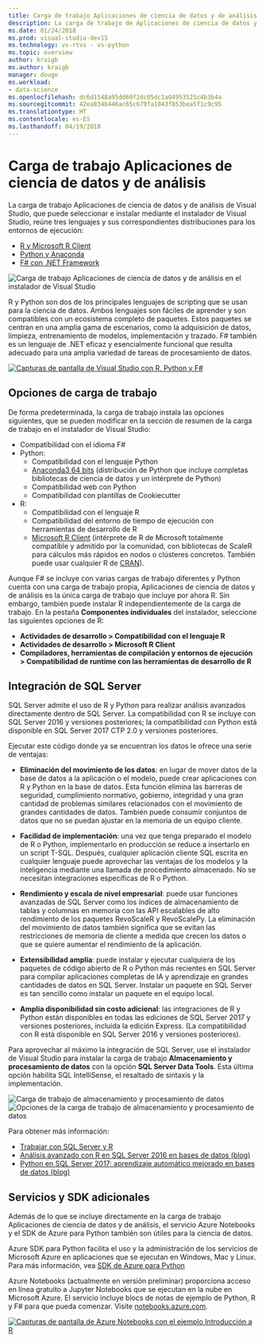 ```yaml
---
title: Carga de trabajo Aplicaciones de ciencia de datos y de análisis
description: La carga de trabajo de Aplicaciones de ciencia de datos y de análisis en Visual Studio reúne los lenguajes Python, R, F# y sus correspondientes distribuciones del entorno en tiempo de ejecución, incluida Anaconda.
ms.date: 01/24/2018
ms.prod: visual-studio-dev15
ms.technology: vs-rtvs - vs-python
ms.topic: overview
author: kraigb
ms.author: kraigb
manager: douge
ms.workload:
- data-science
ms.openlocfilehash: dc6d1548a95dd60f2dc05dc1a04953525c4b3b4a
ms.sourcegitcommit: 42ea834b446ac65c679fa1043f853bea5f1c9c95
ms.translationtype: HT
ms.contentlocale: es-ES
ms.lasthandoff: 04/19/2018
---
```

# <a name="data-science-and-analytical-applications-workload"></a>Carga de trabajo Aplicaciones de ciencia de datos y de análisis

La carga de trabajo Aplicaciones de ciencia de datos y de análisis de Visual Studio, que puede seleccionar e instalar mediante el instalador de Visual Studio, reúne tres lenguajes y sus correspondientes distribuciones para los entornos de ejecución:

- [R y Microsoft R Client](../rtvs/index.md)
- [Python y Anaconda](../python/overview-of-python-tools-for-visual-studio.md)
- [F# con .NET Framework](/dotnet/fsharp/)

![Carga de trabajo Aplicaciones de ciencia de datos y de análisis en el instalador de Visual Studio](media/data-science-workload.png)

R y Python son dos de los principales lenguajes de scripting que se usan para la ciencia de datos. Ambos lenguajes son fáciles de aprender y son compatibles con un ecosistema completo de paquetes. Estos paquetes se centran en una amplia gama de escenarios, como la adquisición de datos, limpieza, entrenamiento de modelos, implementación y trazado. F# también es un lenguaje de .NET eficaz y esencialmente funcional que resulta adecuado para una amplia variedad de tareas de procesamiento de datos.

<!--Note link on the image because this one is large -->
[![Capturas de pantalla de Visual Studio con R, Python y F#](media/data-science-workload-screens.png)](media/data-science-workload-screens.png)

## <a name="workload-options"></a>Opciones de carga de trabajo

De forma predeterminada, la carga de trabajo instala las opciones siguientes, que se pueden modificar en la sección de resumen de la carga de trabajo en el instalador de Visual Studio:

- Compatibilidad con el idioma F#
- Python:
  - Compatibilidad con el lenguaje Python
  - [Anaconda3 64 bits](https://www.continuum.io) (distribución de Python que incluye completas bibliotecas de ciencia de datos y un intérprete de Python)
  - Compatibilidad web con Python
  - Compatibilidad con plantillas de Cookiecutter
- R:
  - Compatibilidad con el lenguaje R
  - Compatibilidad del entorno de tiempo de ejecución con herramientas de desarrollo de R
  - [Microsoft R Client](/machine-learning-server/r-client/what-is-microsoft-r-client) (intérprete de R de Microsoft totalmente compatible y admitido por la comunidad, con bibliotecas de ScaleR para cálculos más rápidos en nodos o clústeres concretos. También puede usar cualquier R de [CRAN](https://cran.r-project.org/)).

Aunque F# se incluye con varias cargas de trabajo diferentes y Python cuenta con una carga de trabajo propia, Aplicaciones de ciencia de datos y de análisis es la única carga de trabajo que incluye por ahora R. Sin embargo, también puede instalar R independientemente de la carga de trabajo. En la pestaña **Componentes individuales** del instalador, seleccione las siguientes opciones de R:

- **Actividades de desarrollo > Compatibilidad con el lenguaje R**
- **Actividades de desarrollo > Microsoft R Client**
- **Compiladores, herramientas de compilación y entornos de ejecución > Compatibilidad de runtime con las herramientas de desarrollo de R**

## <a name="sql-server-integration"></a>Integración de SQL Server

SQL Server admite el uso de R y Python para realizar análisis avanzados directamente dentro de SQL Server. La compatibilidad con R se incluye con SQL Server 2016 y versiones posteriores; la compatibilidad con Python está disponible en SQL Server 2017 CTP 2.0 y versiones posteriores.

Ejecutar este código donde ya se encuentran los datos le ofrece una serie de ventajas:

- **Eliminación del movimiento de los datos**: en lugar de mover datos de la base de datos a la aplicación o el modelo, puede crear aplicaciones con R y Python en la base de datos. Esta función elimina las barreras de seguridad, cumplimiento normativo, gobierno, integridad y una gran cantidad de problemas similares relacionados con el movimiento de grandes cantidades de datos. También puede consumir conjuntos de datos que no se puedan ajustar en la memoria de un equipo cliente.

- **Facilidad de implementación**: una vez que tenga preparado el modelo de R o Python, implementarlo en producción se reduce a insertarlo en un script T-SQL. Después, cualquier aplicación cliente SQL escrita en cualquier lenguaje puede aprovechar las ventajas de los modelos y la inteligencia mediante una llamada de procedimiento almacenado. No se necesitan integraciones específicas de R o Python.

- **Rendimiento y escala de nivel empresarial**: puede usar funciones avanzadas de SQL Server como los índices de almacenamiento de tablas y columnas en memoria con las API escalables de alto rendimiento de los paquetes RevoScaleR y RevoScalePy. La eliminación del movimiento de datos también significa que se evitan las restricciones de memoria de cliente a medida que crecen los datos o que se quiere aumentar el rendimiento de la aplicación.

- **Extensibilidad amplia**: puede instalar y ejecutar cualquiera de los paquetes de código abierto de R o Python más recientes en SQL Server para compilar aplicaciones completas de IA y aprendizaje en grandes cantidades de datos en SQL Server. Instalar un paquete en SQL Server es tan sencillo como instalar un paquete en el equipo local.

- **Amplia disponibilidad sin costo adicional**: las integraciones de R y Python están disponibles en todas las ediciones de SQL Server 2017 y versiones posteriores, incluida la edición Express. (La compatibilidad con R está disponible en SQL Server 2016 y versiones posteriores).

Para aprovechar al máximo la integración de SQL Server, use el instalador de Visual Studio para instalar la carga de trabajo **Almacenamiento y procesamiento de datos** con la opción **SQL Server Data Tools**. Esta última opción habilita SQL IntelliSense, el resaltado de sintaxis y la implementación.

![Carga de trabajo de almacenamiento y procesamiento de datos](media/data-storage-workload.png) &nbsp;&nbsp;&nbsp;&nbsp; ![Opciones de la carga de trabajo de almacenamiento y procesamiento de datos](media/data-storage-workload-options.png)

Para obtener más información:

- [Trabajar con SQL Server y R](../rtvs/sql-server.md)
- [Análisis avanzado con R en SQL Server 2016 en bases de datos (blog)](https://blogs.technet.microsoft.com/dataplatforminsider/2016/03/29/in-database-advanced-analytics-with-r-in-sql-server-2016/)
- [Python en SQL Server 2017: aprendizaje automático mejorado en bases de datos (blog)](https://blogs.technet.microsoft.com/dataplatforminsider/2017/04/19/python-in-sql-server-2017-enhanced-in-database-machine-learning/)

## <a name="additional-services-and-sdks"></a>Servicios y SDK adicionales

Además de lo que se incluye directamente en la carga de trabajo Aplicaciones de ciencia de datos y de análisis, el servicio Azure Notebooks y el SDK de Azure para Python también son útiles para la ciencia de datos.

Azure SDK para Python facilita el uso y la administración de los servicios de Microsoft Azure en aplicaciones que se ejecutan en Windows, Mac y Linux. Para más información, vea [SDK de Azure para Python](../python/azure-sdk-for-python.md)

Azure Notebooks (actualmente en versión preliminar) proporciona acceso en línea gratuito a Jupyter Notebooks que se ejecutan en la nube en Microsoft Azure. El servicio incluye blocs de notas de ejemplo de Python, R y F# para que pueda comenzar. Visite [notebooks.azure.com](https://notebooks.azure.com/).

<!--Note link on the image because this one is large -->
[![Capturas de pantalla de Azure Notebooks con el ejemplo Introducción a R](media/data-science-workload-notebooks.png)](media/data-science-workload-notebooks.png)